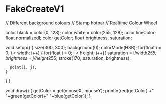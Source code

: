 # FakeCreateV1
// Different background colours
// Stamp hotbar
// Realtime Colour Wheel



color black = color(0, 128);
color white = color(255, 128);
color lineColor;
float normalizedI;
color getColor;
float brightness, saturation;

void setup() {
  size(300, 300);
  background(0);
  colorMode(HSB);
  for(float i = 0; i < width; i++) {
    for(float j = 0; j < height; j++){
      saturation = i/width*255;
      brightness = j/height*255;
      stroke(170, saturation, brightness);
      
      point(i, j);
    }
  }
}

void draw() {
  getColor = get(mouseX, mouseY);
  println(red(getColor) +" "+green(getColor)+" "+blue(getColor));
}
